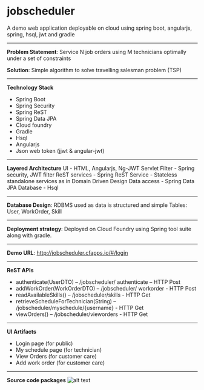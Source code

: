 # jobscheduler
A demo web application deployable on cloud using spring boot, angularjs, spring, hsql, jwt and gradle
***
**Problem Statement**: Service N job orders using M technicians optimally under a set of constraints

**Solution**: Simple algorithm to solve travelling salesman problem (TSP) 
***
**Technology Stack** 
* Spring Boot 
* Spring Security 
* Spring ReST 
* Spring Data JPA 
* Cloud foundry 
* Gradle 
* Hsql 
* Angularjs 
* Json web token (jjwt & angular-jwt)

***

**Layered Architecture** 
  UI              - HTML, Angularjs, Ng-JWT
  Servlet Filter  - Spring security, JWT filter
  ReST services   - Spring ReST
  Service         - Stateless standalone services as in Domain Driven Design
  Data access     - Spring Data JPA
  Database        - Hsql 
***  
**Database Design**: RDBMS used as data is structured and simple
  Tables: User, WorkOrder, Skill
***
**Deployment strategy**: Deployed on Cloud Foundry using Spring tool suite along with gradle. 
***
**Demo URL**: http://jobscheduler.cfapps.io/#/login
***
**ReST APIs**
* authenticate(UserDTO) – /jobscheduler/ authenticate – HTTP Post
* addWorkOrder(WorkOrderDTO) – /jobscheduler/ workorder - HTTP Post
* readAvailableSkills() – /jobscheduler/skills - HTTP Get
* retrieveScheduleForTechnician(String) – /jobscheduler/myschedule/{username} - HTTP Get
* viewOrders() – /jobscheduler/vieworders - HTTP Get

***

**UI Artifacts**
* Login page (for public)
* My schedule page (for technician)
* View Orders (for customer care)
* Add work order (for customer care)

***
**Source code packages**
![alt text](https://github.com/vinayvijay/jobscheduler/new/master/images/icon48.png)
